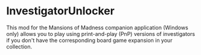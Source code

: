 # InvestigatorUnlocker

This mod for the Mansions of Madness companion application (Windows only) allows you to play using print-and-play (PnP) versions of investigators if you don't have the corresponding board game expansion in your collection.
